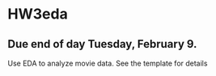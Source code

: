 # HW3eda
## Due end of day Tuesday, February 9.
Use EDA to analyze movie data. See the template for details
